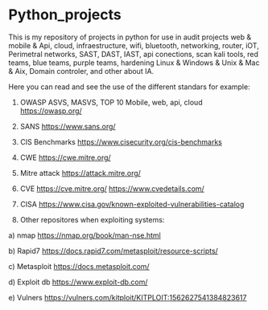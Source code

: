 # Python_projects
This is my repository of projects in python for use in audit projects web &amp;  mobile &amp; Api, cloud, infraestructure, wifi, bluetooth, networking, router, iOT, Perimetral networks, SAST, DAST, IAST, api conections, scan kali tools, red teams, blue teams, purple teams, hardening Linux &amp; Windows &amp; Unix &amp; Mac &amp; Aix, Domain controler, and other about IA.

Here you can read and see the use of the different standars for example:
1) OWASP ASVS, MASVS, TOP 10 Mobile, web, api, cloud
https://owasp.org/ 

3) SANS 
https://www.sans.org/

5) CIS Benchmarks
https://www.cisecurity.org/cis-benchmarks

7) CWE 
https://cwe.mitre.org/

8) Mitre attack
https://attack.mitre.org/

9) CVE
https://cve.mitre.org/
https://www.cvedetails.com/


10) CISA
https://www.cisa.gov/known-exploited-vulnerabilities-catalog

11) Other repositores when exploiting systems:

a) nmap
https://nmap.org/book/man-nse.html

b) Rapid7
https://docs.rapid7.com/metasploit/resource-scripts/

c) Metasploit
https://docs.metasploit.com/

d) Exploit db 
https://www.exploit-db.com/

e) Vulners
https://vulners.com/kitploit/KITPLOIT:1562627541384823617
















